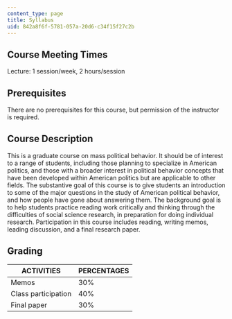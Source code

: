 ```yaml
---
content_type: page
title: Syllabus
uid: 842a8f6f-5781-057a-20d6-c34f15f27c2b
---
```


Course Meeting Times
--------------------

Lecture: 1 session/week, 2 hours/session

Prerequisites
-------------

There are no prerequisites for this course, but permission of the instructor is required.

Course Description
------------------

This is a graduate course on mass political behavior. It should be of interest to a range of students, including those planning to specialize in American politics, and those with a broader interest in political behavior concepts that have been developed within American politics but are applicable to other fields. The substantive goal of this course is to give students an introduction to some of the major questions in the study of American political behavior, and how people have gone about answering them. The background goal is to help students practice reading work critically and thinking through the difficulties of social science research, in preparation for doing individual research. Participation in this course includes reading, writing memos, leading discussion, and a final research paper.

Grading
-------

| ACTIVITIES | PERCENTAGES |
| --- | --- |
| Memos | 30% |
| Class participation | 40% |
| Final paper | 30%